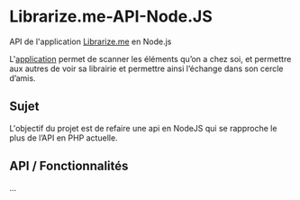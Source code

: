 # Librarize.me-API-Node.JS
API de l'application [Librarize.me](http://www.librarize.me/ "Librarize.Me") en Node.js

L'[application](https://play.google.com/store/apps/details?id=com.digipolitan.librarizeme "App Android") permet de scanner les éléments qu’on a chez soi, et permettre aux autres de voir sa librairie et permettre ainsi l’échange dans son cercle d’amis.

## Sujet
L'objectif du projet est de refaire une api en NodeJS qui se rapproche le plus de l’API en PHP actuelle.

## API / Fonctionnalités
...
